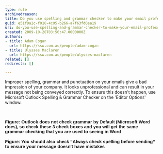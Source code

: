 ```yaml
---
type: rule
archivedreason: 
title: Do you use spelling and grammar checker to make your email professional?
guid: e51f9a2c-f010-4c05-b266-a7f63fd0ea19
uri: do-you-use-spelling-and-grammar-checker-to-make-your-email-professional
created: 2009-10-20T03:56:47.0000000Z
authors:
- title: Adam Cogan
  url: https://ssw.com.au/people/adam-cogan
- title: Ulysses Maclaren
  url: https://ssw.com.au/people/ulysses-maclaren
related: []
redirects: []

---
```



Improper spelling, grammar and punctuation on your emails&#160;give a bad impression of your company. It looks unprofessional and can result in your message not being conveyed correctly. To ensure this doesn't happen, use Microsoft&#160;Outlook Spelling &amp; Grammar Checker on the 'Editor Options' window.<br>

<br><excerpt class='endintro'></excerpt><br>
  <img src="/PublishingImages/CheckAndSpelling_Outlook1.jpg" alt="" /> <br>
<span style="font-family&#58;calibri, sans-serif;font-size&#58;11pt;"><strong class="ms-rteCustom-FigureNormal">Figure&#58; Outlook does not check grammar by Default (Microsoft Word does), so check these 3 check boxes and you will get the same grammar checking that you are used to seeing in Word<br>
</strong></span><br>
<img src="/PublishingImages/CheckAndSpelling_Outlook2.jpg" alt="" /> <br>
<span style="font-family&#58;calibri, sans-serif;font-size&#58;11pt;"><strong class="ms-rteCustom-FigureNormal">Figure&#58; You should also check “Always check spelling before sending” to ensure your message doesn't have mistakes<br>
</strong></span>



